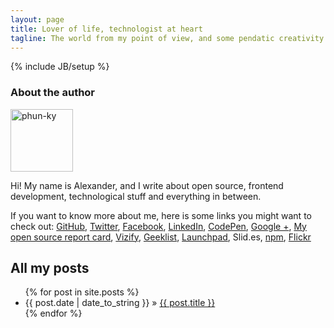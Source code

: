 ```yaml
---
layout: page
title: Lover of life, technologist at heart
tagline: The world from my point of view, and some pendatic creativity
---
```

{% include JB/setup %}

<div class="about_the_author clearfix">
  <h3>About the author</h3>
  <img width="100" height="100" src="https://secure.gravatar.com/avatar/e4885fa3c6db55194cb2eb9e81dac456?s=220" class="avatar" alt="phun-ky">
  <p>
    Hi! My name is Alexander, and I write about open source, frontend development, technological stuff and everything in between.
  </p>
  <p>
    If you want to know more about me, here is some links you might want to check out: <a href="https://github.com/phun-ky">GitHub</a>, <a href="https://twitter.com/phun_ky">Twitter</a>, <a href="https://nb-no.facebook.com/phunky.net">Facebook</a>, <a href="http://no.linkedin.com/in/alexanderroyne">LinkedIn</a>, <a href="http://codepen.io/phun-ky/">CodePen</a>, <a href="https://plus.google.com/109212745239771225705/posts">Google +</a>, <a href="http://osrc.dfm.io/phun-ky">My open source report card</a>, <a href="https://www.vizify.com/alexander-vassbotn-ryne-helgesen/">Vizify</a>, <a href="https://geekli.st/ph001">Geeklist</a>, <a href="https://launchpad.net/~alexander-phun-ky">Launchpad</a>, <a href="http://slid.es/phun_ky/"></a>Slid.es, <a href="https://www.npmjs.org/~phun-ky">npm</a>, <a href="http://www.flickr.com/photos/phun-ky/">Flickr</a>
  </p>
</div>
    
## All my posts

<ul class="posts">
  {% for post in site.posts %}
    <li><span>{{ post.date | date_to_string }}</span> &raquo; <a href="{{ BASE_PATH }}{{ post.url }}">{{ post.title }}</a></li>
  {% endfor %}
</ul>

